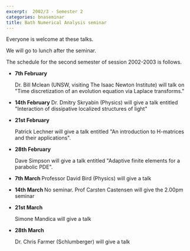 ```yaml
---
excerpt:  2002/3 - Semester 2
categories: bnaseminar
title: Bath Numerical Analysis seminar
---
```


<p>

Everyone is welcome at these talks.

We will go to lunch after the seminar. 


<p> 

The schedule for the second semester of session 2002-2003 is follows.



<p>
<ul>
  <li>
<b>7th February</b>

Dr. Bill Mclean (UNSW, visiting The Isaac Newton Institute) will talk on
"Time discretization of an evolution equation via Laplace transforms."

  </li>
</ul>

<p>
<ul>
  <li>
<b>14th February</b>
Dr. Dmitry Skryabin (Physics)  will give a talk entitled &quot;Interaction of 
dissipative localized structures of light&quot;</li>
</ul>

<p>

<ul>
  <li>
<b> 21st February </b>

Patrick Lechner will give a talk entitled &quot;An introduction to H-matrices and 
their applications&quot;.</li>
</ul>
<p>
<ul>
  <li>
<b> 28th February </b>

Dave Simpson will give a talk entitled &quot;Adaptive finite elements for a parabolic 
PDE&quot;.</li>
</ul>

<p>
<ul>
  <li>
<b>7th March </b>
Professor David Bird (Physics) will give a talk

  </li>
</ul>


<p>
<ul>
  <li>
<b>14th March </b>
No seminar. Prof Carsten Castensen will give the 2.00pm seminar
  </li>
</ul>
<p>

<ul>
  <li>
<b>21st March</b>

Simone Mandica will give a talk</li>
</ul>


<p>
<ul>
  <li>
<b>28th March</b> 

Dr. Chris Farmer (Schlumberger) will give a talk

</li>
</ul>
<p>
